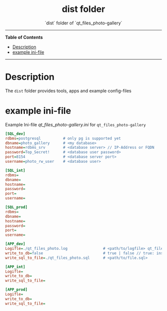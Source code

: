 <div id="top" align="center">
<h1>dist folder</h1>

<p>`dist` folder of `qt_files_photo-gallery`</p>

</div>

<hr>

<!-- START doctoc generated TOC please keep comment here to allow auto update -->
<!-- DON'T EDIT THIS SECTION, INSTEAD RE-RUN doctoc TO UPDATE -->
**Table of Contents**

- [Description](#description)
- [example ini-file](#example-ini-file)

<!-- END doctoc generated TOC please keep comment here to allow auto update -->

<hr>

# Description

The `dist` folder provides tools, apps and example config-files

# example ini-file

Example Ini-file _qt_files_photo-gallery.ini_ for `qt_files_photo-gallery`

```Ini
[SQL_dev]
rdbms=postgresql          # only pg is supported yet
dbname=photo_gallery      # <my database>
hostname=rdbms_srv        # <database server> // IP-Address or FQDN
password=Top_Secret!      # <database user password>
port=8154                 # <database server port>
username=photo_rw_user    # <database user>

[SQL_int]
rdbms=
dbname=
hostname=
password=
port=
username=

[SQL_prod]
rdbms=
dbname=
hostname=
password=
port=
username=

[APP_dev]
Logifle=./qt_files_photo.log                # <path/to/logfile> qt_files_photo-gallery
write_to_db=false                           # true | false // true: insert vals into DB | false: write sql inserts into file
write_sql_to_file=./qt_files_photo.sql      # <path/to/file.sql>

[APP_int]
Logifle=
write_to_db=
write_sql_to_file=

[APP_prod]
Logifle=
write_to_db=
write_sql_to_file=
```
